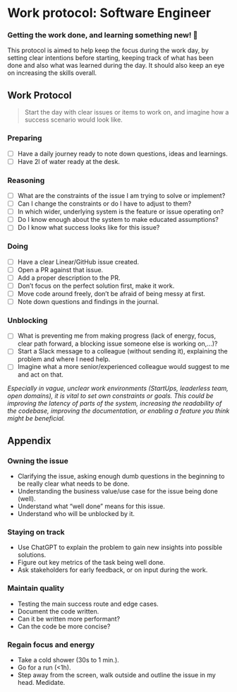 # Work protocol: Software Engineer

### Getting the work done, and learning something new! 🙌

This protocol is aimed to help keep the focus during the work day, by setting clear intentions before starting, keeping track of what has been done and also what was learned during the day. It should also keep an eye on increasing the skills overall.

## Work Protocol

> Start the day with clear issues or items to work on, and imagine how a success scenario would look like.

### Preparing

- [ ] Have a daily journey ready to note down questions, ideas and learnings.
- [ ] Have 2l of water ready at the desk.

### Reasoning

- [ ] What are the constraints of the issue I am trying to solve or implement?
- [ ] Can I change the constraints or do I have to adjust to them?
- [ ] In which wider, underlying system is the feature or issue operating on?
- [ ] Do I know enough about the system to make educated assumptions?
- [ ] Do I know what success looks like for this issue?

### Doing

- [ ] Have a clear Linear/GitHub issue created.
- [ ] Open a PR against that issue.
- [ ] Add a proper description to the PR.
- [ ] Don’t focus on the perfect solution first, make it work.
- [ ] Move code around freely, don’t be afraid of being messy at first.
- [ ] Note down questions and findings in the journal.

### Unblocking

- [ ] What is preventing me from making progress (lack of energy, focus, clear path forward, a blocking issue someone else is working on,...)?
- [ ] Start a Slack message to a colleague (without sending it), explaining the problem and where I need help.
- [ ] Imagine what a more senior/experienced colleague would suggest to me and act on that.

_Especially in vague, unclear work environments (StartUps, leaderless team, open domains), it is vital to set own constraints or goals. This could be improving the latency of parts of the system, increasing the readability of the codebase, improving the documentation, or enabling a feature you think might be beneficial._

## Appendix

### Owning the issue

- Clarifying the issue, asking enough dumb questions in the beginning to be really clear what needs to be done.
- Understanding the business value/use case for the issue being done (well).
- Understand what “well done” means for this issue.
- Understand who will be unblocked by it.

### Staying on track

- Use ChatGPT to explain the problem to gain new insights into possible solutions.
- Figure out key metrics of the task being well done.
- Ask stakeholders for early feedback, or on input during the work.

### Maintain quality

- Testing the main success route and edge cases.
- Document the code written.
- Can it be written more performant?
- Can the code be more concise?

### Regain focus and energy

- Take a cold shower (30s to 1 min.).
- Go for a run (<1h).
- Step away from the screen, walk outside and outline the issue in my head.
  Medidate.
